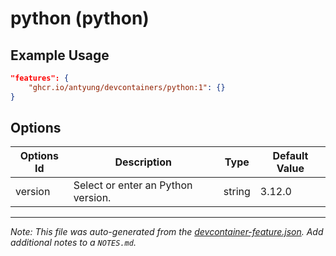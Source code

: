 
# python (python)



## Example Usage

```json
"features": {
    "ghcr.io/antyung/devcontainers/python:1": {}
}
```

## Options

| Options Id | Description | Type | Default Value |
|-----|-----|-----|-----|
| version | Select or enter an Python version. | string | 3.12.0 |



---

_Note: This file was auto-generated from the [devcontainer-feature.json](https://github.com/antyung/devcontainers/blob/main/src/features/python/devcontainer-feature.json).  Add additional notes to a `NOTES.md`._

